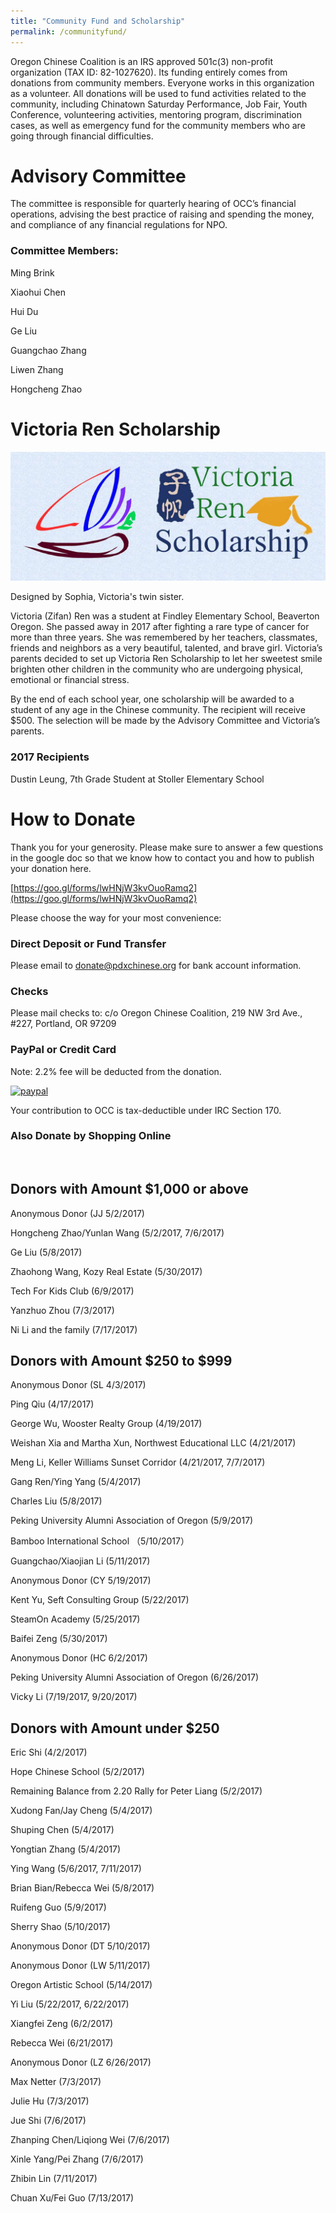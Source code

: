 ```yaml
---
title: "Community Fund and Scholarship"
permalink: /communityfund/
---
```

Oregon Chinese Coalition is an IRS approved 501c(3) non-profit organization (TAX ID: 82-1027620). Its funding entirely comes from donations from community members. Everyone works in this organization as a volunteer. All donations will be used to fund activities related to the community, including Chinatown Saturday Performance, Job Fair, Youth Conference, volunteering activities, mentoring program, discrimination cases, as well as emergency fund for the community members who are going through financial difficulties.

# Advisory Committee

The committee is responsible for quarterly hearing of OCC’s financial operations, advising the best practice of raising and spending the money, and compliance of any financial regulations for NPO.

### Committee Members:

Ming Brink

Xiaohui Chen

Hui Du

Ge Liu

Guangchao Zhang

Liwen Zhang

Hongcheng Zhao

# Victoria Ren Scholarship

<p><img src="/assets/images/activities/victoria_scholarship.jpg"></p>
Designed by Sophia, Victoria's twin sister.

Victoria (Zifan) Ren was a student at Findley Elementary School, Beaverton Oregon. She passed away in 2017 after fighting a rare type of cancer for more than three years. She was remembered by her teachers, classmates, friends and neighbors as a very beautiful, talented, and brave girl. Victoria’s parents decided to set up Victoria Ren Scholarship to let her sweetest smile brighten other children in the community who are undergoing physical, emotional or financial stress.

By the end of each school year, one scholarship will be awarded to a student of any age in the Chinese community. The recipient will receive $500. The selection will be made by the Advisory Committee and Victoria’s parents.

### 2017 Recipients

Dustin Leung, 7th Grade Student at Stoller Elementary School

# How to Donate

Thank you for your generosity. Please make sure to answer a few questions in the google doc so that we know how to contact you and how to publish your donation here.

[https://goo.gl/forms/lwHNjW3kvOuoRamq2](https://goo.gl/forms/lwHNjW3kvOuoRamq2)

Please choose the way for your most convenience:

### Direct Deposit or Fund Transfer

Please email to donate@pdxchinese.org for bank account information.

### Checks

Please mail checks to: c/o Oregon Chinese Coalition, 219 NW 3rd Ave., #227, Portland, OR 97209

### PayPal or Credit Card

Note: 2.2% fee will be deducted from the donation.

[![paypal](https://www.paypalobjects.com/en_US/i/btn/btn_donateCC_LG.gif)](https://www.paypal.com/cgi-bin/webscr?cmd=_s-xclick&hosted_button_id=GWHJ99U9AEFFN)

Your contribution to OCC is tax-deductible under IRC Section 170.

### Also Donate by Shopping Online

![<img src="/assets/images/activities/amazonsmile.jpg">](https://smile.amazon.com/ch/82-1027620)

## Donors with Amount $1,000 or above

Anonymous Donor (JJ 5/2/2017)

Hongcheng Zhao/Yunlan Wang (5/2/2017, 7/6/2017)

Ge Liu (5/8/2017)

Zhaohong Wang, Kozy Real Estate (5/30/2017)

Tech For Kids Club (6/9/2017)

Yanzhuo Zhou (7/3/2017)

Ni Li and the family (7/17/2017)

## Donors with Amount $250 to $999

Anonymous Donor (SL 4/3/2017)

Ping Qiu (4/17/2017)

George Wu, Wooster Realty Group (4/19/2017)

Weishan Xia and Martha Xun, Northwest Educational LLC (4/21/2017)

Meng Li, Keller Williams Sunset Corridor (4/21/2017, 7/7/2017)

Gang Ren/Ying Yang (5/4/2017)

Charles Liu (5/8/2017)

Peking University Alumni Association of Oregon (5/9/2017)

Bamboo International School （5/10/2017）

Guangchao/Xiaojian Li (5/11/2017)

Anonymous Donor (CY 5/19/2017)

Kent Yu, Seft Consulting Group (5/22/2017)

SteamOn Academy (5/25/2017)

Baifei Zeng (5/30/2017)

Anonymous Donor (HC 6/2/2017)

Peking University Alumni Association of Oregon (6/26/2017)

Vicky Li (7/19/2017, 9/20/2017)

## Donors with Amount under $250

Eric Shi (4/2/2017)

Hope Chinese School (5/2/2017)

Remaining Balance from 2.20 Rally for Peter Liang (5/2/2017)

Xudong Fan/Jay Cheng (5/4/2017)

Shuping Chen (5/4/2017)

Yongtian Zhang (5/4/2017)

Ying Wang (5/6/2017, 7/11/2017)

Brian Bian/Rebecca Wei (5/8/2017)

Ruifeng Guo (5/9/2017)

Sherry Shao (5/10/2017)

Anonymous Donor (DT 5/10/2017)

Anonymous Donor (LW 5/11/2017)

Oregon Artistic School (5/14/2017)

Yi Liu (5/22/2017, 6/22/2017)

Xiangfei Zeng (6/2/2017)

Rebecca Wei (6/21/2017)

Anonymous Donor (LZ 6/26/2017)

Max Netter (7/3/2017)

Julie Hu (7/3/2017)

Jue Shi (7/6/2017)

Zhanping Chen/Liqiong Wei (7/6/2017)

Xinle Yang/Pei Zhang (7/6/2017)

Zhibin Lin (7/11/2017)

Chuan Xu/Fei Guo (7/13/2017)
